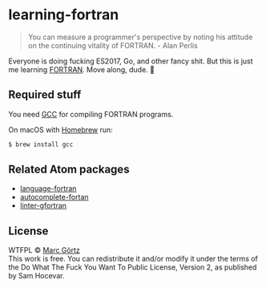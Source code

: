 # learning-fortran

> You can measure a programmer's perspective by noting his attitude on the continuing vitality of FORTRAN. - Alan Perlis

Everyone is doing fucking ES2017, Go, and other fancy shit.
But this is just me learning [FORTRAN](https://en.wikipedia.org/wiki/Fortran).
Move along, dude. :wave:

## Required stuff

You need [GCC](https://gcc.gnu.org/) for compiling FORTRAN programs.

On macOS with [Homebrew](https://brew.sh/) run:

```bash
$ brew install gcc
```

## Related Atom packages

* [language-fortran](https://atom.io/packages/language-fortran)
* [autocomplete-fortan](https://atom.io/packages/autocomplete-fortran)
* [linter-gfortran](https://atom.io/packages/linter-gfortran)

## License

WTFPL © [Marc Görtz](https://marcgoertz.de/)  
This work is free. You can redistribute it and/or modify it under the
terms of the Do What The Fuck You Want To Public License, Version 2,
as published by Sam Hocevar.
